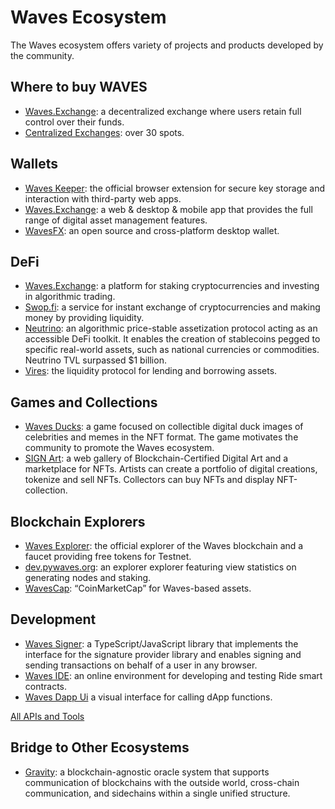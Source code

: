 # Waves Ecosystem

The Waves ecosystem offers variety of projects and products developed by the community.

## Where to buy WAVES

* [Waves.Exchange](https://waves.exchange/): a decentralized exchange where users retain full control over their funds.
* [Centralized Exchanges](https://coinmarketcap.com/currencies/waves/markets/): over 30 spots.

## Wallets

* [Waves Keeper](/en/ecosystem/waves-keeper/): the official browser extension for secure key storage and interaction with third-party web apps.
* [Waves.Exchange](https://waves.exchange/): a web & desktop & mobile app that provides the full range of digital asset management features.
* [WavesFX](https://wavesfx.github.io/): an open source and cross-platform desktop wallet.

## DeFi

* [Waves.Exchange](https://waves.exchange/): a platform for staking cryptocurrencies and investing in algorithmic trading.
* [Swop.fi](https://swop.fi): a service for instant exchange of cryptocurrencies and making money by providing liquidity.
* [Neutrino](http://neutrino.at/): an algorithmic price-stable assetization protocol acting as an accessible DeFi toolkit. It enables the creation of stablecoins pegged to specific real-world assets, such as national currencies or commodities. Neutrino TVL surpassed $1 billion.
* [Vires](https://vires.finance/): the liquidity protocol for lending and borrowing assets.

## Games and Collections

* [Waves Ducks](https://wavesducks.com/): a game focused on collectible digital duck images of celebrities and memes in the NFT format. The game motivates the community to promote the Waves ecosystem.
* [SIGN Art](https://sign-art.app/): a web gallery of Blockchain-Certified Digital Art and a marketplace for NFTs. Artists can create a portfolio of digital creations, tokenize and sell NFTs. Collectors can buy NFTs and display NFT-collection.

## Blockchain Explorers

* [Waves Explorer](https://wavesexplorer.com/): the official explorer of the Waves blockchain and a faucet providing free tokens for Testnet.
* [dev.pywaves.org](https://dev.pywaves.org/): an explorer explorer featuring view statistics on generating nodes and staking.
* [WavesCap](https://wavescap.com/): “CoinMarketCap” for Waves-based assets.

## Development

* [Waves Signer](/en/building-apps/waves-api-and-sdk/client-libraries/signer): a TypeScript/JavaScript library that implements the interface for the signature provider library and enables signing and sending transactions on behalf of a user in any browser.
* [Waves IDE](https://waves-ide.com/): an online environment for developing and testing Ride smart contracts.
* [Waves Dapp Ui](https://waves-dapp.com/) a visual interface for calling dApp functions.

[All APIs and Tools](/en/building-apps/)

## Bridge to Other Ecosystems

* [Gravity](https://gravity.tech/): a blockchain-agnostic oracle system that supports communication of blockchains with the outside world, cross-chain communication, and sidechains within a single unified structure.
